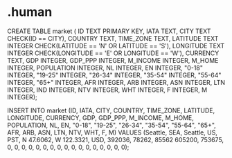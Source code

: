 # .human
CREATE TABLE market (
ID TEXT PRIMARY KEY, 
IATA TEXT, 
CITY TEXT CHECK(ID == CITY), 
COUNTRY TEXT, 
TIME_ZONE TEXT, 
LATITUDE TEXT INTEGER CHECK(LATITUDE == 'N' OR LATITUDE == 'S'), 
LONGITUDE TEXT INTEGER CHECK(LONGITUDE == 'E' OR LONGITUDE == 'W'), 
CURRENCY TEXT, 
GDP INTEGER, 
GDP_PPP INTEGER, 
M_INCOME INTEGER, 
M_HOME INTEGER, 
POPULATION INTEGER, 
NL INTEGER, 
EN INTEGER, 
"0-18" INTEGER, 
"19-25" INTEGER, 
"26-34" INTEGER, 
"35-54" INTEGER, 
"55-64" INTEGER, 
"65+" INTEGER, 
AFR INTEGER, 
ARB INTEGER, 
ASN INTEGER, 
LTN INTEGER, 
IND INTEGER, 
NTV INTEGER, 
WHT INTEGER, 
F INTEGER, 
M INTEGER);

INSERT INTO market (ID, IATA, CITY, COUNTRY, TIME_ZONE, LATITUDE, LONGITUDE, CURRENCY, GDP, GDP_PPP, M_INCOME, M_HOME, POPULATION, NL, EN, "0-18", "19-25", "26-34", "35-54", "55-64", "65+", AFR, ARB, ASN, LTN, NTV, WHT, F, M) VALUES (Seattle, SEA, Seattle, US, PST, N 47.6062, W 122.3321, USD, 392036, 78262, 85562 605200, 753675, 0, 0, 0, 0, 0, 0, 0, 0, 0, 0, 0, 0, 0, 0, 0, 0, 0);
